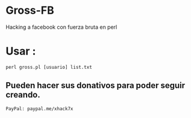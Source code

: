 # Gross-FB
Hacking a facebook con fuerza bruta en perl

# Usar :

```
perl gross.pl [usuario] list.txt
```

## Pueden hacer sus donativos para poder seguir creando.

```
PayPal: paypal.me/xhack7x
```
